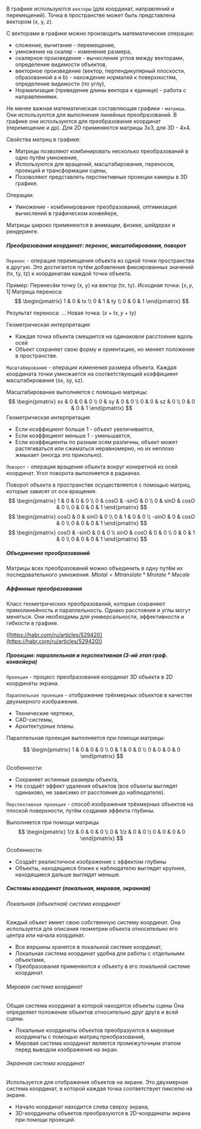 В графике используются `векторы` (для координат, направлений и перемещений). Точка в пространстве может быть представлена вектором (x, y, z).

С векторами в графике можно производить математические операции:
- сложение, вычитание - перемещение,
- умножение на скаляр - изменение размера,
- скалярное произведение - вычисление углов между векторами, определение видимости объектов,
- векторное произведение (вектор, перпендикулярный плоскости, образованной a и b) - нахождение нормалей к поверхностям, определение видимости (по углу),
- Нормализация (приведение длины вектора к единице) - работа с направлениями.

Не менее важная математическая составляющая графики - `матрицы`. Они используются для выполнения линейных преобразований. В графике они используются для преобразования координат (перемещение и др). Для 2D применяются матрицы 3x3, для 3D - 4x4.

Свойства матриц в графике:
- Матрицы позволяют комбинировать несколько преобразований в одно путём умножения,
- Используются для вращений, масштабирования, переносов, проекций и трансформации сцены,
- Позоволяют представлять перспективные проекции камеры в 3D графике.

Операции:
- Умножение - комбинирование преобразований, оптимизация вычислений в графическом конвейере,

Матрицы широко применяются в анимации, физике, шейдерах и рендеринге.

##### Преобразования координат: перенос, масштабирования, поворот

`Перенос` - операция перемещения объекта из одной точки пространства в другую. Это достигается путём добавления фиксированных значений (tx, ty, tz) к координатам каждой точки объекта.

Пример: Перенесём точку (x, y) на вектор (tx, ty).
Исходная точка: $[x, y, 1]$
Матрица переноса:
$$
\begin{pmatrix}
1 & 0 & tx \\
0 & 1 & ty \\
0 & 0 & 1
\end{pmatrix}
$$

Результат переноса:
…
Новая точка: $(x + tx, y + ty)$

Геометрическая интерпретация
- Каждая точка объекта смещается на одинаковое расстояние вдоль осей
- Объект сохраняет свою форму и ориентацию, но меняет положение в пространстве.

`Масштабирование` - операция изменения размера объекта. Каждая координата точки умножается на соответствующий коэффициент масштабирования (sx, sy, sz).

Масштабирование выполняется с помощью матрицы:
$$
\begin{pmatrix}
sx & 0 & 0 & 0 \\
0 & sy & 0 & 0 \\
0 & 0 & sz & 0 \\
0 & 0 & 0 & 1
\end{pmatrix}
$$
Геометрическая интерпретация
- Если коэффициент больше 1 - объект увеличивается,
- Если коэффициент меньше 1 - уменьшается,
- Если коэффициенты по разным осям различны, объект может растягиваться или сжиматься неравномерно, но их неплохо жмыхает (иногда это прикольно).

`Поворот` - операция вращения объекта вокруг конкретной из осей координат. Угол поворота выполняется в радианах.

Поворот объекта в пространстве осуществляется с помощью матриц, которые зависят от оси вращения.
$$
\begin{pmatrix}
1 & 0 & 0 & 0 \\
0 & cosO & -sinO & 0 \\
0 & sinO & cosO & 0 \\
0 & 0 & 0 & 1
\end{pmatrix}
$$
$$
\begin{pmatrix}
cosO & 0 & sinO & 0 \\
0 & 1 & 0 & 0 \\
-sinO & 0 & cosO & 0 \\
0 & 0 & 0 & 1
\end{pmatrix}
$$
$$
\begin{pmatrix}
cosO & -sinO & 0 & 0 \\
sinO & cosO & 0 & 0 \\
0 & 0 & 1 & 0 \\
0 & 0 & 0 & 1
\end{pmatrix}
$$

##### Объединение преобразований

Матрицы всех преобразований можно объединить в одну путём их последовательного умножения.
$Mtotal = Mtranslate * Mrotate * Mscale$

##### Аффинные преобразования
Класс геометрических преобразований, которые сохраняют прямолинейность и параллельность. Однако расстояния и углы могут меняться. Они необходимы для универсальности, эффективности и гибкости в графике.

([https://habr.com/ru/articles/529420](https://habr.com/ru/articles/529420))

##### Проекции: параллельная и перспективная (3-ий этап граф. конвейера)

`Проекция` - процесс преобразования координат 3D объекта в 2D координаты экрана.

`Параллельная проекция` - отображение трёхмерных объектов в качестве двухмерного изображения.
- Технические чертежи,
- CAD-системы,
- Архитектурные планы.

Параллельная проекция выполняется при помощи матрицы:

$$
\begin{pmatrix}
1 & 0 & 0 & 0 \\
0 & 1 & 0 & 0 \\
0 & 0 & 0 & 0
\end{pmatrix}
$$

Особенности:
- Сохраняет истинные размеры объекта,
- Не создаёт эффект удаления объектов (все объекты выглядят одинаково, не зависимо от расстояния до наблюдателя).

`Перспективная проекция` - способ изображения трёхмерных объектов на плоской поверхности, путём создания эффекта глубины.

Выполняется при помощи матрицы
$$
\begin{pmatrix}
1/z & 0 & 0 & 0 \\
0 & 1/z & 0 & 0 \\
0 & 0 & 0 & 0
\end{pmatrix}
$$

Особенности:
- Создаёт реалистичное изображение с эффектом глубины
- Объекты, находящиеся ближе к наблюдателю выглядят крупнее, находящиеся дальше выглядят меньше.

##### Системы координат (локальная, мировая, экранная)

###### Локальная (объектная) система координат  

Каждый объект имеет свою собственную систему координат. Она используется для описания геометрии объекта относительно его центра или начала координат.
- Все вершины хранятся в локальной системе координат,
- Локальная система координат удобна для работы с отдельными объектами,
- Преобразования применяются к объекту в его локальной системе координат.

###### Мировая система координат

Общая система координат в которой находятся объекты сцены Она определяет положение объектов относительно друг друга и всей сцены.
- Локальные координаты объектов преобразуются в мировые координаты с помощью матриц преобразований,
- Мировая система координат является промежуточным этапом перед выводом изображения на экран.

###### Экранная система координат

Используется для отображения объектов на экране. Это двухмерная система координат, в которой каждая точка соответствует пикселю на экране.
- Начало координат находится слева сверху экрана,
- 3D-координаты объектов преобразуются в 2D-координаты экрана при помощи проекций.